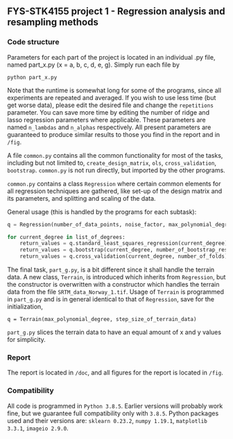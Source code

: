 ## FYS-STK4155 project 1 - Regression analysis and resampling methods
### Code structure
Parameters for each part of the project is located in an individual .py file, named part_x.py (x = a, b, c, d, e, g). Simply run each file by

```
python part_x.py
```

Note that the runtime is somewhat long for some of the programs, since all experiments are repeated and averaged. If you wish to use less time (but get worse data), please edit the desired file and change the ```repetitions``` parameter. You can save more time by editing the number of ridge and lasso regression parameters where applicable. These parameters are named ```n_lambdas``` and ```n_alphas``` respectively. All present parameters are guaranteed to produce similar results to those you find in the report and in ```/fig```.

A file ```common.py``` contains all the common functionality for most of the tasks, including but not limited to, ```create_design_matrix```, ```ols```, ```cross_validation```, ```bootstrap```. ```common.py``` is not run directly, but imported by the other programs.

```common.py``` contains a class ```Regression``` where certain common elements for all regression techniques are gathered, like set-up of the design matrix and its parameters, and splitting and scaling of the data.

General usage (this is handled by the programs for each subtask):

``` Python
q = Regression(number_of_data_points, noise_factor, max_polynomial_degree)  # Design matrix is created, noise is added to data, data is split and scaled.

for current_degree in list_of_degrees:
    return_values = q.standard_least_squares_regression(current_degree)
    return_values = q.bootstrap(current_degree, number_of_bootstrap_resamples)
    return_values = q.cross_validation(current_degree, number_of_folds)
```

The final task, ```part_g.py```, is a bit different since it shall handle the terrain data. A new class, ```Terrain```, is introduced which inherits from ```Regression```, but the constructor is overwritten with a constructor which handles the terrain data from the file ```SRTM_data_Norway_1.tif```. Usage of ```Terrain``` is programmed in ```part_g.py``` and is in general identical to that of ```Regression```, save for the initialization,

```
q = Terrain(max_polynomial_degree, step_size_of_terrain_data)
```

```part_g.py``` slices the terrain data to have an equal amount of x and y values for simplicity.


### Report
The report is located in ```/doc```, and all figures for the report is located in ```/fig```.

### Compatibility
All code is programmed in ```Python 3.8.5```. Earlier versions will probably work fine, but we guarantee full compatibility only with ```3.8.5```. Python packages used and their versions are: ```sklearn 0.23.2```, ```numpy 1.19.1```, ```matplotlib 3.3.1```, ```imageio 2.9.0```.